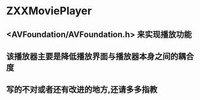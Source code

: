 # ZXXMoviePlayer

## <AVFoundation/AVFoundation.h> 来实现播放功能
## 该播放器主要是降低播放界面与播放器本身之间的耦合度
## 写的不对或者还有改进的地方,还请多多指教
